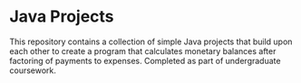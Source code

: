 # Java Projects

This repository contains a collection of simple Java projects that build upon each other to create a program that calculates monetary balances after factoring of payments to expenses. Completed as part of undergraduate coursework.